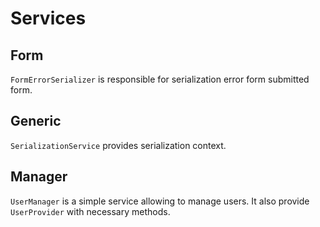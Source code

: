 # Services

## Form

`FormErrorSerializer` is responsible for serialization error form submitted form.

## Generic

`SerializationService` provides serialization context.

## Manager
   
`UserManager` is a simple service allowing to manage users. It also provide `UserProvider` with necessary methods.   
